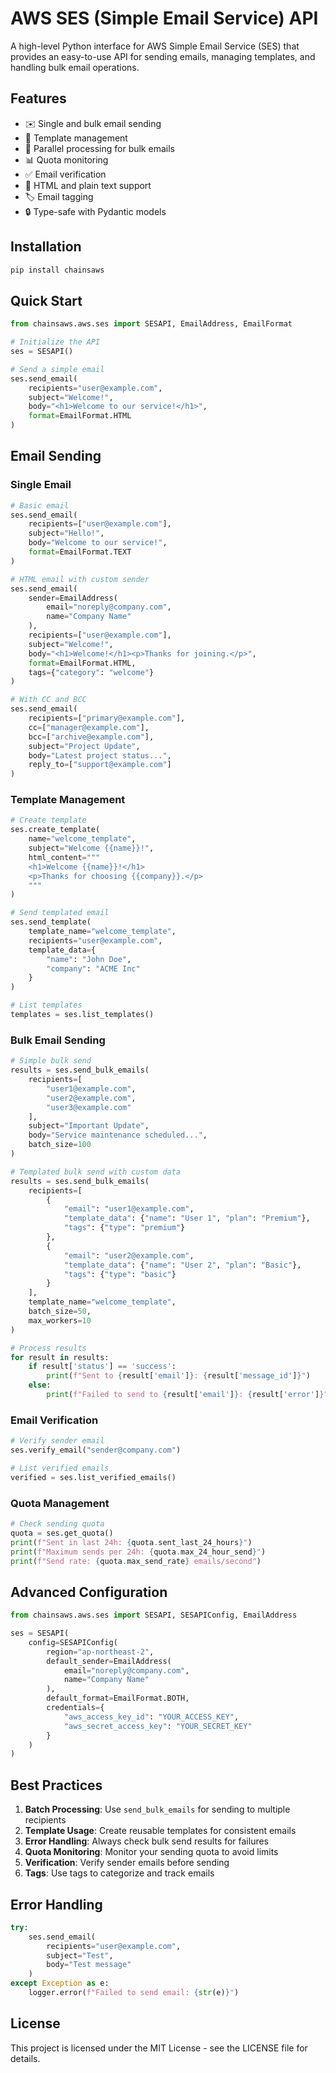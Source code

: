 # AWS SES (Simple Email Service) API

A high-level Python interface for AWS Simple Email Service (SES) that provides an easy-to-use API for sending emails, managing templates, and handling bulk email operations.

## Features

- ✉️ Single and bulk email sending
- 📝 Template management
- 🚀 Parallel processing for bulk emails
- 📊 Quota monitoring
- ✅ Email verification
- 🎨 HTML and plain text support
- 🏷️ Email tagging
- 🔒 Type-safe with Pydantic models

## Installation

```bash
pip install chainsaws
```

## Quick Start

```python
from chainsaws.aws.ses import SESAPI, EmailAddress, EmailFormat

# Initialize the API
ses = SESAPI()

# Send a simple email
ses.send_email(
    recipients="user@example.com",
    subject="Welcome!",
    body="<h1>Welcome to our service!</h1>",
    format=EmailFormat.HTML
)
```

## Email Sending

### Single Email

```python
# Basic email
ses.send_email(
    recipients=["user@example.com"],
    subject="Hello!",
    body="Welcome to our service!",
    format=EmailFormat.TEXT
)

# HTML email with custom sender
ses.send_email(
    sender=EmailAddress(
        email="noreply@company.com",
        name="Company Name"
    ),
    recipients=["user@example.com"],
    subject="Welcome!",
    body="<h1>Welcome!</h1><p>Thanks for joining.</p>",
    format=EmailFormat.HTML,
    tags={"category": "welcome"}
)

# With CC and BCC
ses.send_email(
    recipients=["primary@example.com"],
    cc=["manager@example.com"],
    bcc=["archive@example.com"],
    subject="Project Update",
    body="Latest project status...",
    reply_to=["support@example.com"]
)
```

### Template Management

```python
# Create template
ses.create_template(
    name="welcome_template",
    subject="Welcome {{name}}!",
    html_content="""
    <h1>Welcome {{name}}!</h1>
    <p>Thanks for choosing {{company}}.</p>
    """
)

# Send templated email
ses.send_template(
    template_name="welcome_template",
    recipients="user@example.com",
    template_data={
        "name": "John Doe",
        "company": "ACME Inc"
    }
)

# List templates
templates = ses.list_templates()
```

### Bulk Email Sending

```python
# Simple bulk send
results = ses.send_bulk_emails(
    recipients=[
        "user1@example.com",
        "user2@example.com",
        "user3@example.com"
    ],
    subject="Important Update",
    body="Service maintenance scheduled...",
    batch_size=100
)

# Templated bulk send with custom data
results = ses.send_bulk_emails(
    recipients=[
        {
            "email": "user1@example.com",
            "template_data": {"name": "User 1", "plan": "Premium"},
            "tags": {"type": "premium"}
        },
        {
            "email": "user2@example.com",
            "template_data": {"name": "User 2", "plan": "Basic"},
            "tags": {"type": "basic"}
        }
    ],
    template_name="welcome_template",
    batch_size=50,
    max_workers=10
)

# Process results
for result in results:
    if result['status'] == 'success':
        print(f"Sent to {result['email']}: {result['message_id']}")
    else:
        print(f"Failed to send to {result['email']}: {result['error']}")
```

### Email Verification

```python
# Verify sender email
ses.verify_email("sender@company.com")

# List verified emails
verified = ses.list_verified_emails()
```

### Quota Management

```python
# Check sending quota
quota = ses.get_quota()
print(f"Sent in last 24h: {quota.sent_last_24_hours}")
print(f"Maximum sends per 24h: {quota.max_24_hour_send}")
print(f"Send rate: {quota.max_send_rate} emails/second")
```

## Advanced Configuration

```python
from chainsaws.aws.ses import SESAPI, SESAPIConfig, EmailAddress

ses = SESAPI(
    config=SESAPIConfig(
        region="ap-northeast-2",
        default_sender=EmailAddress(
            email="noreply@company.com",
            name="Company Name"
        ),
        default_format=EmailFormat.BOTH,
        credentials={
            "aws_access_key_id": "YOUR_ACCESS_KEY",
            "aws_secret_access_key": "YOUR_SECRET_KEY"
        }
    )
)
```

## Best Practices

1. **Batch Processing**: Use `send_bulk_emails` for sending to multiple recipients
2. **Template Usage**: Create reusable templates for consistent emails
3. **Error Handling**: Always check bulk send results for failures
4. **Quota Monitoring**: Monitor your sending quota to avoid limits
5. **Verification**: Verify sender emails before sending
6. **Tags**: Use tags to categorize and track emails

## Error Handling

```python
try:
    ses.send_email(
        recipients="user@example.com",
        subject="Test",
        body="Test message"
    )
except Exception as e:
    logger.error(f"Failed to send email: {str(e)}")
```

## License

This project is licensed under the MIT License - see the LICENSE file for details.
